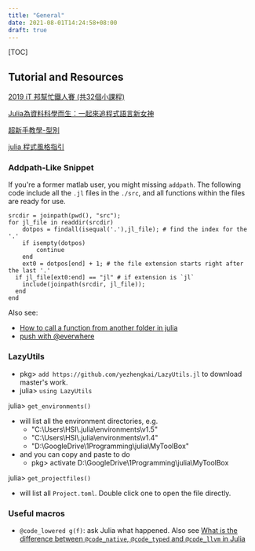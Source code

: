 ```yaml
---
title: "General"
date: 2021-08-01T14:24:58+08:00
draft: true
---
```

[TOC]
## Tutorial and Resources


[2019 iT 邦幫忙鐵人賽 (共32個小課程)](https://ithelp.ithome.com.tw/users/20111688/ironman/1735?page=1)

[Julia為資料科學而生：一起來追程式語言新女神](https://mastertalks.tw/products/julialanguage)

[超新手教學-型別](https://github.com/JuliaLangTW/julia_tutorials_for_dummy/blob/master/notebook/3_types.ipynb)

[julia 程式風格指引](https://hackmd.io/@7WeiUEuJSBKp7WCRouAWVg/r106dSpkb/%2FGwTgZgzMAcCMCGBaArPAxgE0QFlgUwkWggAYAmReCDbbPWE6aEEIA%3D%3D%3D?type=book#%E7%A8%8B%E5%BC%8F%E9%A2%A8%E6%A0%BC%E6%8C%87%E5%BC%95)

### Addpath-Like Snippet
If you're a former matlab user, you might missing `addpath`.
The following code include all the `.jl` files in the `./src`, and all functions within the files are ready for use.
```
srcdir = joinpath(pwd(), "src");
for jl_file in readdir(srcdir)
	dotpos = findall(isequal('.'),jl_file); # find the index for the '.'
	if isempty(dotpos)
		continue
	end
	ext0 = dotpos[end] + 1; # the file extension starts right after the last '.'
  if jl_file[ext0:end] == "jl" # if extension is `jl`
	include(joinpath(srcdir, jl_file));
  end
end
```

Also see:
- [How to call a function from another folder in julia](https://stackoverflow.com/questions/54555530/how-to-call-a-function-from-another-folder-in-julia)
- [push with @everwhere](https://stackoverflow.com/questions/30197565/the-command-to-add-to-path-in-julia-language)

### LazyUtils
- pkg> `add https://github.com/yezhengkai/LazyUtils.jl` to download master's work.
- julia> `using LazyUtils`

julia> `get_environments()`
- will list all the environment directories, e.g. 
  - "C:\\Users\\HSI\\.julia\\environments\\v1.5"
  - "C:\\Users\\HSI\\.julia\\environments\\v1.4"
  - "D:\\GoogleDrive\\1Programming\\julia\\MyToolBox"
- and you can copy and paste to do 
  - pkg> activate D:\\GoogleDrive\\1Programming\\julia\\MyToolBox

julia> `get_projectfiles()`
- will list all `Project.toml`. Double click one to open the file directly.

### Useful macros
- `@code_lowered g(f)`:  ask Julia what happened. Also see [What is the difference between `@code_native`, `@code_typed` and `@code_llvm` in Julia](https://stackoverflow.com/questions/43453944/what-is-the-difference-between-code-native-code-typed-and-code-llvm-in-julia)
